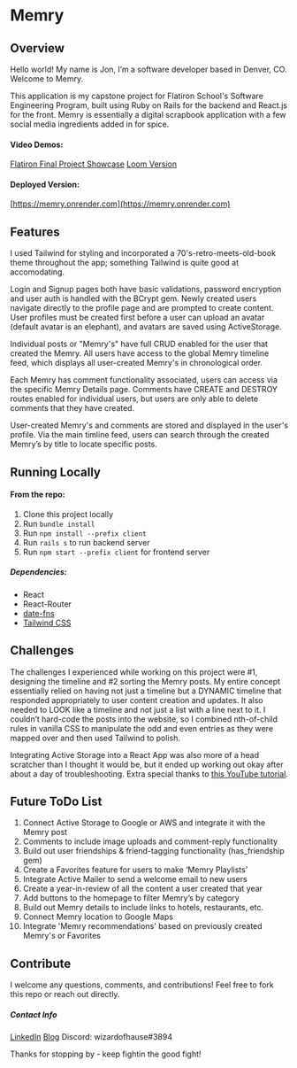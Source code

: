 # Memry
## Overview
Hello world! My name is Jon, I’m a software developer based in Denver, CO. Welcome to Memry. 

This application is my capstone project for Flatiron School's Software Engineering Program, built using Ruby on Rails for the backend and React.js for the front. Memry is essentially a digital scrapbook application with a few social media ingredients added in for spice. 
#### Video Demos:
[Flatiron Final Project Showcase](https://youtu.be/Uoznn1JafmM?t=1832)
[Loom Version](https://www.loom.com/share/879f5497a3be48c0a3bd4ec799edba48)
#### Deployed Version: 
[https://memry.onrender.com](https://memry.onrender.com)
## Features
I used Tailwind for styling and incorporated a 70's-retro-meets-old-book theme throughout the app; something Tailwind is quite good at accomodating. 

Login and Signup pages both have basic validations, password encryption and user auth is handled with the BCrypt gem. Newly created users navigate directly to the profile page and are prompted to create content. User profiles must be created first before a user can upload an avatar (default avatar is an elephant), and avatars are saved using ActiveStorage.

Individual posts or "Memry's" have full CRUD enabled for the user that created the Memry. All users have access to the global Memry timeline feed, which displays all user-created Memry's in chronological order. 

Each Memry has comment functionality associated, users can access via the specific Memry Details page. Comments have CREATE and DESTROY routes enabled for individual users, but users are only able to delete comments that they have created. 

User-created Memry's and comments are stored and displayed in the user's profile. Via the main timline feed, users can search through the created Memry’s by title to locate specific posts. 
## Running Locally
#### From the repo:
1. Clone this project locally
2. Run `bundle install` 
3. Run `npm install --prefix client`
4. Run `rails s` to run backend server
5. Run `npm start --prefix client` for frontend server  
##### Dependencies:
+ React
+ React-Router
+ [date-fns](https://date-fns.org/)
+ [Tailwind CSS](https://tailwindcss.com/)
## Challenges
The challenges I experienced while working on this project were #1, designing the timeline and #2 sorting the Memry posts. My entire concept essentially relied on having not just a timeline but a DYNAMIC timeline that responded appropriately to user content creation and updates. It also needed to LOOK like a timeline and not just a list with a line next to it. I couldn’t hard-code the posts into the website, so I combined nth-of-child rules in vanilla CSS to manipulate the odd and even entries as they were mapped over and then used Tailwind to polish. 

Integrating Active Storage into a React App was also more of a head scratcher than I thought it would be, but it ended up working out okay after about a day of troubleshooting. Extra special thanks to [this YouTube tutorial](https://www.youtube.com/watch?v=_rLMRd676-I&list=LL&index=7&t=1139s).

## Future ToDo List
1. Connect Active Storage to Google or AWS and integrate it with the Memry post
2. Comments to include image uploads and comment-reply functionality 
3. Build out user friendships & friend-tagging functionality (has_friendship gem)
4. Create a Favorites feature for users to make ‘Memry Playlists’
5. Integrate Active Mailer to send a welcome email to new users
6. Create a year-in-review of all the content a user created that year
7. Add buttons to the homepage to filter Memry’s by category
8. Build out Memry details to include links to hotels, restaurants, etc.
9. Connect Memry location to Google Maps
10. Integrate 'Memry recommendations' based on previously created Memry's or Favorites

## Contribute
I welcome any questions, comments, and contributions! Feel free to fork this repo or reach out directly.
##### Contact Info
[LinkedIn](https://www.linkedin.com/in/jon-hause/) 
[Blog](https://dev.to/wizardofhause) 
Discord: wizardofhause#3894

Thanks for stopping by - keep fightin the good fight!